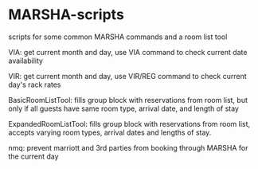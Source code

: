 # MARSHA-scripts
scripts for some common MARSHA commands and a room list tool

VIA: get current month and day, use VIA command to check current date availability

VIR: get current month and day, use VIR/REG command to check current day's rack rates

BasicRoomListTool: fills group block with reservations from room list, but only if all guests have same room type, arrival date, and length of stay

ExpandedRoomListTool: fills group block with reservations from room list, accepts varying room types, arrival dates and lengths of stay.  

nmq: prevent marriott and 3rd parties from booking through MARSHA for the current day
